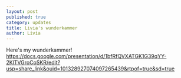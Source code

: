 ```yaml
---
layout: post
published: true
category: updates
title: Livia's wunderkammer
author: Livia
---
```

Here's my wunderkammer! 
https://docs.google.com/presentation/d/1bfRfQVXATGK1G39qYY-2KlTVGroCoSKR/edit?usp=share_link&ouid=101328927074097265439&rtpof=true&sd=true